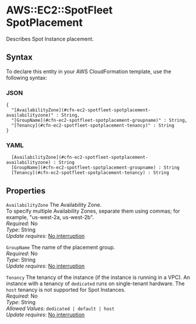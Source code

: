 # AWS::EC2::SpotFleet SpotPlacement<a name="aws-properties-ec2-spotfleet-spotfleetrequestconfigdata-launchspecifications-placement"></a>

Describes Spot Instance placement\.

## Syntax<a name="aws-properties-ec2-spotfleet-spotfleetrequestconfigdata-launchspecifications-placement-syntax"></a>

To declare this entity in your AWS CloudFormation template, use the following syntax:

### JSON<a name="aws-properties-ec2-spotfleet-spotfleetrequestconfigdata-launchspecifications-placement-syntax.json"></a>

```
{
  "[AvailabilityZone](#cfn-ec2-spotfleet-spotplacement-availabilityzone)" : String,
  "[GroupName](#cfn-ec2-spotfleet-spotplacement-groupname)" : String,
  "[Tenancy](#cfn-ec2-spotfleet-spotplacement-tenancy)" : String
}
```

### YAML<a name="aws-properties-ec2-spotfleet-spotfleetrequestconfigdata-launchspecifications-placement-syntax.yaml"></a>

```
﻿  [AvailabilityZone](#cfn-ec2-spotfleet-spotplacement-availabilityzone) : String
﻿  [GroupName](#cfn-ec2-spotfleet-spotplacement-groupname) : String
﻿  [Tenancy](#cfn-ec2-spotfleet-spotplacement-tenancy) : String
```

## Properties<a name="aws-properties-ec2-spotfleet-spotfleetrequestconfigdata-launchspecifications-placement-properties"></a>

`AvailabilityZone`  <a name="cfn-ec2-spotfleet-spotplacement-availabilityzone"></a>
The Availability Zone\.  
To specify multiple Availability Zones, separate them using commas; for example, "us\-west\-2a, us\-west\-2b"\.  
*Required*: No  
*Type*: String  
*Update requires*: [No interruption](https://docs.aws.amazon.com/AWSCloudFormation/latest/UserGuide/using-cfn-updating-stacks-update-behaviors.html#update-no-interrupt)

`GroupName`  <a name="cfn-ec2-spotfleet-spotplacement-groupname"></a>
The name of the placement group\.  
*Required*: No  
*Type*: String  
*Update requires*: [No interruption](https://docs.aws.amazon.com/AWSCloudFormation/latest/UserGuide/using-cfn-updating-stacks-update-behaviors.html#update-no-interrupt)

`Tenancy`  <a name="cfn-ec2-spotfleet-spotplacement-tenancy"></a>
The tenancy of the instance \(if the instance is running in a VPC\)\. An instance with a tenancy of `dedicated` runs on single\-tenant hardware\. The `host` tenancy is not supported for Spot Instances\.  
*Required*: No  
*Type*: String  
*Allowed Values*: `dedicated | default | host`  
*Update requires*: [No interruption](https://docs.aws.amazon.com/AWSCloudFormation/latest/UserGuide/using-cfn-updating-stacks-update-behaviors.html#update-no-interrupt)